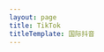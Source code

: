 ```yaml
---
layout: page
title: TikTok
titleTemplate: 国际抖音
---
```


<script setup>
import {
  VPTeamPage,
  VPTeamPageTitle,
  VPTeamPageSection,
  VPTeamMembers
} from 'vitepress/theme'

</script>

<VPTeamPage>
  <VPTeamPageTitle>
    <template #title>TikTok - 国际抖音</template>
    <template #lead>
      激发创造，带来愉悦<br>
    （ Inspire Creativity and Bring Joy）
    </template>
  </VPTeamPageTitle>
  <VPTeamPageSection>
    <template #title>由VIPTV专业维护</template>
  </VPTeamPageSection>
</VPTeamPage>
